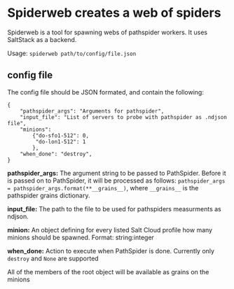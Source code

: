 # Spiderweb creates a web of spiders

Spiderweb is a tool for spawning webs of pathspider
workers. It uses SaltStack as a backend.

Usage: `spiderweb path/to/config/file.json`

## config file

The config file should be JSON formated, and contain the following:

```
{
    "pathspider_args": "Arguments for pathspider",
    "input_file": "List of servers to probe with pathspider as .ndjson file",
    "minions":
        {"do-sfo1-512": 0,
         "do-lon1-512": 1
        },
    "when_done": "destroy",
}
```

**pathspider_args:** The argument string to be passed to PathSpider.
Before it is passed on to PathSpider, it will be processed as follows:
`pathspider_args = pathspider_args.format(**__grains__)`, where
`__grains__` is the pathspider grains dictionary.

**input_file:** The path to the file to be used for pathspiders measurments as ndjson.

**minion:** An object defining for every listed Salt Cloud profile
how many minions should be spawned. Format: string:integer

**when_done:** Action to execute when PathSpider is done. Currently
only `destroy` and `None` are supported

All of the members of the root object will be available as grains on the minions

